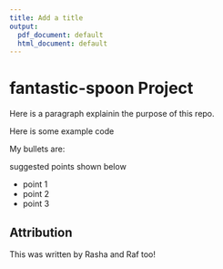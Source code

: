 ```yaml
---
title: Add a title
output:
  pdf_document: default
  html_document: default
---
```

# fantastic-spoon Project

Here is a paragraph explainin the purpose of this repo.

Here is some example code

My bullets are:

suggested points shown below

- point 1
- point 2
- point 3

## Attribution

This was written by Rasha and Raf too!